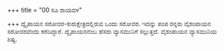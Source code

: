 +++
title = "00 ಸೂ ರಾಯದಳ"

+++
ದ್ವೈಪಾಯನ ಸರೋವರ-ಕುರುಕ್ಷೇತ್ರದಲ್ಲಿರುವ ಒಂದು ಸರೋವರ. ಇದನ್ನು ಪಂಪ ರನ್ನರು ವೈಶಂಪಾಯನ ಸರೋವರವೆಂದು ಕರೆದಿದ್ದಾರೆ. ದ್ವೈಪಾಯನನೆಂಬ ಹೆಸರು ವ್ಯಾಸಮುನಿಗೆ ಸಲ್ಲುತ್ತದೆ. ವೈಶಂಪಾಯನ ವ್ಯಾಸಮುನಿಯ ಶಿಷ್ಯ.